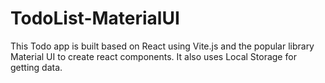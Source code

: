 # TodoList-MaterialUI
This Todo app is built based on React using Vite.js and the popular library Material UI to create react components. It also uses Local Storage for getting data. 
